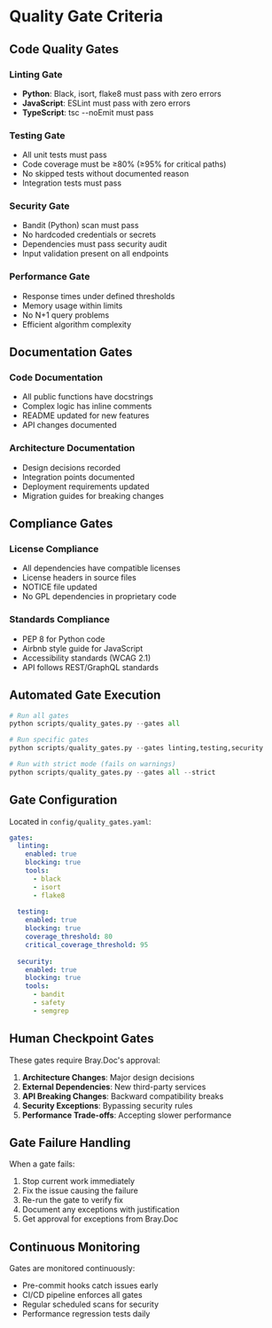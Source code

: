 # Quality Gate Criteria

## Code Quality Gates

### Linting Gate
- **Python**: Black, isort, flake8 must pass with zero errors
- **JavaScript**: ESLint must pass with zero errors
- **TypeScript**: tsc --noEmit must pass

### Testing Gate
- All unit tests must pass
- Code coverage must be ≥80% (≥95% for critical paths)
- No skipped tests without documented reason
- Integration tests must pass

### Security Gate
- Bandit (Python) scan must pass
- No hardcoded credentials or secrets
- Dependencies must pass security audit
- Input validation present on all endpoints

### Performance Gate
- Response times under defined thresholds
- Memory usage within limits
- No N+1 query problems
- Efficient algorithm complexity

## Documentation Gates

### Code Documentation
- All public functions have docstrings
- Complex logic has inline comments
- README updated for new features
- API changes documented

### Architecture Documentation
- Design decisions recorded
- Integration points documented
- Deployment requirements updated
- Migration guides for breaking changes

## Compliance Gates

### License Compliance
- All dependencies have compatible licenses
- License headers in source files
- NOTICE file updated
- No GPL dependencies in proprietary code

### Standards Compliance
- PEP 8 for Python code
- Airbnb style guide for JavaScript
- Accessibility standards (WCAG 2.1)
- API follows REST/GraphQL standards

## Automated Gate Execution

```python
# Run all gates
python scripts/quality_gates.py --gates all

# Run specific gates
python scripts/quality_gates.py --gates linting,testing,security

# Run with strict mode (fails on warnings)
python scripts/quality_gates.py --gates all --strict
```

## Gate Configuration

Located in `config/quality_gates.yaml`:
```yaml
gates:
  linting:
    enabled: true
    blocking: true
    tools:
      - black
      - isort
      - flake8
  
  testing:
    enabled: true
    blocking: true
    coverage_threshold: 80
    critical_coverage_threshold: 95
  
  security:
    enabled: true
    blocking: true
    tools:
      - bandit
      - safety
      - semgrep
```

## Human Checkpoint Gates

These gates require Bray.Doc's approval:

1. **Architecture Changes**: Major design decisions
2. **External Dependencies**: New third-party services
3. **API Breaking Changes**: Backward compatibility breaks
4. **Security Exceptions**: Bypassing security rules
5. **Performance Trade-offs**: Accepting slower performance

## Gate Failure Handling

When a gate fails:
1. Stop current work immediately
2. Fix the issue causing the failure
3. Re-run the gate to verify fix
4. Document any exceptions with justification
5. Get approval for exceptions from Bray.Doc

## Continuous Monitoring

Gates are monitored continuously:
- Pre-commit hooks catch issues early
- CI/CD pipeline enforces all gates
- Regular scheduled scans for security
- Performance regression tests daily